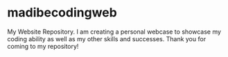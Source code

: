 # madibecodingweb
My Website Repository. 
I am creating a personal webcase to showcase my coding ability as well as my other skills and successes. Thank you for coming to my repository!
